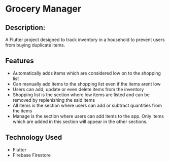 # Grocery Manager
## Description:
A Flutter project designed to track inventory in a household to prevent users from buying duplicate items.

## Features
 - Automatically adds items which are considered low on to the shopping list
 - Can manually add items to the shopping list even if the items arent low
 - Users can add, update or even delete items from the inventory
 - Shopping list is the section where low items are listed and can be removed by replenishing the said items
 - All items is the section where users can add or subtract quantities from the items
 - Manage is the section where users can add items to the app. Only items which are added in this section will appear in the other sections.

## Technology Used
 - Flutter
 - Firebase Firestore
